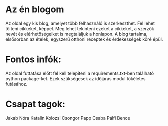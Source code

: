 Az én blogom
============

Az oldal egy kis blog, amelyet több felhasználó is szerkeszthet.
Fel lehet tölteni cikkeket, képpel. 
Meg lehet tekinteni ezeket a cikkeket, a szerzők nevét és elérhetőségeiket is megtaláljuk a honlapon.
A blog tartalma, elsősorban az ételek, egyszerű otthoni receptek és érdekességek köré épül.

Fontos infók:
=============

Az oldal futtatása előtt fel kell telepíteni a requirements.txt-ben található python package-ket. Ezek szükségesek az időjárás modul tökéletes futásához.

Csapat tagok:
=============

Jakab Nóra Katalin
Kolozsi Csongor
Papp Csaba
Pálfi Bence